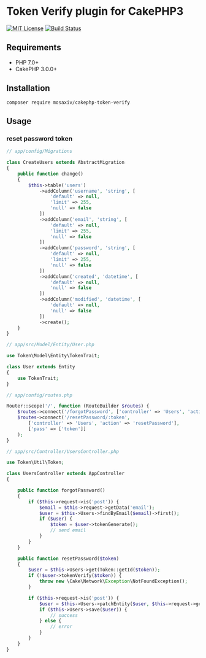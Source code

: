 # Token Verify plugin for CakePHP3


[![MIT License](http://img.shields.io/badge/license-MIT-blue.svg?style=flat)](LICENSE)
[![Build Status](https://travis-ci.org/mosaxiv/cakephp-token-verify.svg?branch=master)](https://travis-ci.org/mosaxiv/cakephp-token-verify)

## Requirements

- PHP 7.0+
- CakePHP 3.0.0+

## Installation

```
composer require mosaxiv/cakephp-token-verify
```

## Usage

### reset password token

```php
// app/config/Migrations

class CreateUsers extends AbstractMigration
{
    public function change()
    {
        $this->table('users')
            ->addColumn('username', 'string', [
                'default' => null,
                'limit' => 255,
                'null' => false
            ])
            ->addColumn('email', 'string', [
                'default' => null,
                'limit' => 255,
                'null' => false
            ])
            ->addColumn('password', 'string', [
                'default' => null,
                'limit' => 255,
                'null' => false
            ])
            ->addColumn('created', 'datetime', [
                'default' => null,
                'null' => false
            ])
            ->addColumn('modified', 'datetime', [
                'default' => null,
                'null' => false
            ])
            ->create();
    }
}
```

```php
// app/src/Model/Entity/User.php

use Token\Model\Entity\TokenTrait;

class User extends Entity
{
    use TokenTrait;
}

```

```php
// app/config/routes.php

Router::scope('/', function (RouteBuilder $routes) {
    $routes->connect('/forgotPassword', ['controller' => 'Users', 'action' => 'forgotPassword']);
    $routes->connect('/resetPassword/:token',
        ['controller' => 'Users', 'action' => 'resetPassword'],
        ['pass' => ['token']]
    );
}
```

```php
// app/src/Controller/UsersController.php

use Token\Util\Token;

class UsersController extends AppController
{

    public function forgotPassword()
    {
        if ($this->request->is('post')) {
            $email = $this->request->getData('email');
            $user = $this->Users->findByEmail($email)->first();
            if ($user) {
                $token = $user->tokenGenerate();
                // send email
            }
        }
    }

    public function resetPassword($token)
    {
        $user = $this->Users->get(Token::getId($token));
        if (!$user->tokenVerify($token)) {
            throw new \Cake\Network\Exception\NotFoundException();
        }

        if ($this->request->is('post')) {
            $user = $this->Users->patchEntity($user, $this->request->getData());
            if ($this->Users->save($user)) {
                // success
            } else {
                // error
            }
        }
    }
}
```
